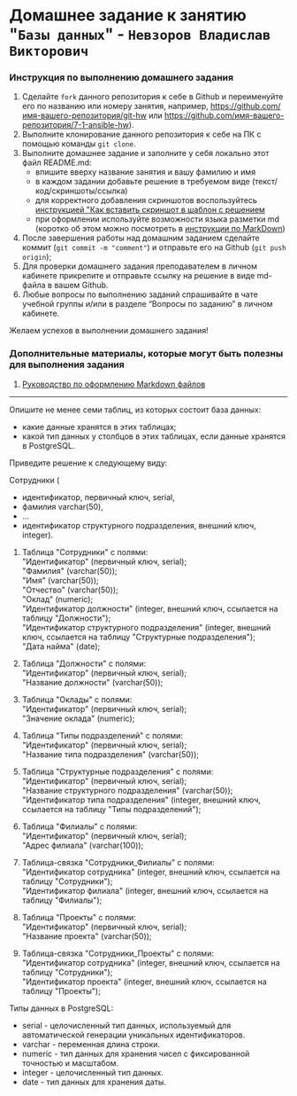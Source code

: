 # Домашнее задание к занятию "`Базы данных`" - `Невзоров Владислав Викторович`


### Инструкция по выполнению домашнего задания

   1. Сделайте `fork` данного репозитория к себе в Github и переименуйте его по названию или номеру занятия, например, https://github.com/имя-вашего-репозитория/git-hw или  https://github.com/имя-вашего-репозитория/7-1-ansible-hw).
   2. Выполните клонирование данного репозитория к себе на ПК с помощью команды `git clone`.
   3. Выполните домашнее задание и заполните у себя локально этот файл README.md:
      - впишите вверху название занятия и вашу фамилию и имя
      - в каждом задании добавьте решение в требуемом виде (текст/код/скриншоты/ссылка)
      - для корректного добавления скриншотов воспользуйтесь [инструкцией "Как вставить скриншот в шаблон с решением](https://github.com/netology-code/sys-pattern-homework/blob/main/screen-instruction.md)
      - при оформлении используйте возможности языка разметки md (коротко об этом можно посмотреть в [инструкции  по MarkDown](https://github.com/netology-code/sys-pattern-homework/blob/main/md-instruction.md))
   4. После завершения работы над домашним заданием сделайте коммит (`git commit -m "comment"`) и отправьте его на Github (`git push origin`);
   5. Для проверки домашнего задания преподавателем в личном кабинете прикрепите и отправьте ссылку на решение в виде md-файла в вашем Github.
   6. Любые вопросы по выполнению заданий спрашивайте в чате учебной группы и/или в разделе “Вопросы по заданию” в личном кабинете.
   
Желаем успехов в выполнении домашнего задания!
   
### Дополнительные материалы, которые могут быть полезны для выполнения задания

1. [Руководство по оформлению Markdown файлов](https://gist.github.com/Jekins/2bf2d0638163f1294637#Code)

---
Опишите не менее семи таблиц, из которых состоит база данных:

- какие данные хранятся в этих таблицах;
- какой тип данных у столбцов в этих таблицах, если данные хранятся в PostgreSQL.

Приведите решение к следующему виду:

Сотрудники (

- идентификатор, первичный ключ, serial,
- фамилия varchar(50),
- ...
- идентификатор структурного подразделения, внешний ключ, integer).

1. Таблица "Сотрудники" с полями:   
"Идентификатор" (первичный ключ, serial);  
"Фамилия" (varchar(50));   
"Имя" (varchar(50));  
"Отчество" (varchar(50));  
"Оклад" (numeric);   
"Идентификатор должности" (integer, внешний ключ, ссылается на таблицу "Должности");  
"Идентификатор структурного подразделения" (integer, внешний ключ, ссылается на таблицу "Структурные подразделения");  
"Дата найма" (date);  

2. Таблица "Должности" с полями:   
"Идентификатор" (первичный ключ, serial);   
"Название должности" (varchar(50));  

3. Таблица "Оклады" с полями:   
"Идентификатор" (первичный ключ, serial);   
"Значение оклада" (numeric);    

4. Таблица "Типы подразделений" с полями:   
"Идентификатор" (первичный ключ, serial);   
"Название типа подразделения" (varchar(50));  

5. Таблица "Структурные подразделения" с полями:   
"Идентификатор" (первичный ключ, serial);   
"Название структурного подразделения" (varchar(50));  
"Идентификатор типа подразделения" (integer, внешний ключ, ссылается на таблицу "Типы подразделений");  

6. Таблица "Филиалы" с полями:   
"Идентификатор" (первичный ключ, serial);  
"Адрес филиала" (varchar(100));  

7. Таблица-связка "Сотрудники_Филиалы" с полями:   
"Идентификатор сотрудника" (integer, внешний ключ, ссылается на таблицу "Сотрудники");  
"Идентификатор филиала" (integer, внешний ключ, ссылается на таблицу "Филиалы");  

8. Таблица "Проекты" с полями:   
"Идентификатор" (первичный ключ, serial);   
"Название проекта" (varchar(50));  

9. Таблица-связка "Сотрудники_Проекты" с полями:   
"Идентификатор сотрудника" (integer, внешний ключ, ссылается на таблицу "Сотрудники");   
"Идентификатор проекта" (integer, внешний ключ, ссылается на таблицу "Проекты");    

Типы данных в PostgreSQL:  

- serial - целочисленный тип данных, используемый для автоматической генерации уникальных идентификаторов.  
- varchar - переменная длина строки.  
- numeric - тип данных для хранения чисел с фиксированной точностью и масштабом.  
- integer - целочисленный тип данных.  
- date - тип данных для хранения даты.  